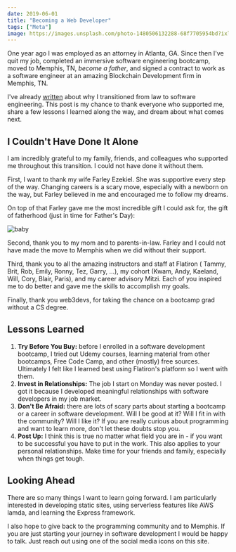 ```yaml
---
date: 2019-06-01
title: "Becoming a Web Developer"
tags: ["Meta"]
image: https://images.unsplash.com/photo-1480506132288-68f7705954bd?ixlib=rb-1.2.1&ixid=eyJhcHBfaWQiOjEyMDd9&auto=format&fit=crop&w=1693&q=80
---
```


One year ago I was employed as an attorney in Atlanta, GA. Since then I've quit my job, completed an immersive software engineering bootcamp, moved to Memphis, TN, _become a father_, and signed a contract to work as a software engineer at an amazing Blockchain Development firm in Memphis, TN.

I've already [written](https://www.edezekiel.com/about) about why I transitioned from law to software engineering. This post is my chance to thank everyone who supported me, share a few lessons I learned along the way, and dream about what comes next.

## I Couldn't Have Done It Alone

I am incredibly grateful to my family, friends, and colleagues who supported me throughout this transition. I could not have done it without them.

First, I want to thank my wife Farley Ezekiel. She was supportive every step of the way. Changing careers is a scary move, especially with a newborn on the way, but Farley believed in me and encouraged me to follow my dreams.

On top of that Farley gave me the most incredible gift I could ask for, the gift of fatherhood (just in time for Father's Day):

![baby](https://i.imgur.com/GDaVsttm.jpg)

Second, thank you to my mom and to parents-in-law. Farley and I could not have made the move to Memphis when we did without their support.

Third, thank you to all the amazing instructors and staff at Flatiron ( Tammy, Brit, Rob, Emily, Ronny, Tez, Garry, ...), my cohort (Kwam, Andy, Kaeland, Will, Cory, Blair, Paris), and my career advisory Mitzi. Each of you inspired me to do better and gave me the skills to accomplish my goals.

Finally, thank you web3devs, for taking the chance on a bootcamp grad without a CS degree.

## Lessons Learned

1.  **Try Before You Buy:** before I enrolled in a software development bootcamp, I tried out Udemy courses, learning material from other bootcamps, Free Code Camp, and other (mostly) free sources. Ultimately I felt like I learned best using Flatiron's platform so I went with them.
2.  **Invest in Relationships:** The job I start on Monday was never posted. I got it because I developed meaningful relationships with software developers in my job market.
3.  **Don't Be Afraid:** there are lots of scary parts about starting a bootcamp or a career in software development. Will I be good at it? Will I fit in with the community? Will I like it? If you are really curious about programming and want to learn more, don't let these doubts stop you.
4.  **Post Up:** I think this is true no matter what field you are in - if you want to be successful you have to put in the work. This also applies to your personal relationships. Make time for your friends and family, especially when things get tough.

## Looking Ahead

There are so many things I want to learn going forward. I am particularly interested in developing static sites, using serverless features like AWS lamda, and learning the Express framework.

I also hope to give back to the programming community and to Memphis. If you are just starting your journey in software development I would be happy to talk. Just reach out using one of the social media icons on this site.

</article>
